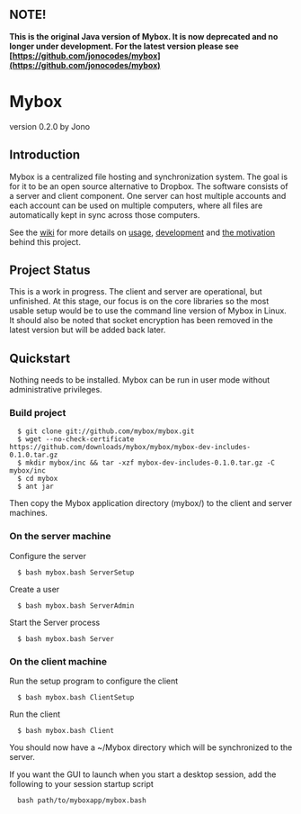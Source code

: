 NOTE!
-----
**This is the original Java version of Mybox. It is now deprecated and no longer under development. For the latest version please see [https://github.com/jonocodes/mybox](https://github.com/jonocodes/mybox)**


Mybox
=====
version 0.2.0 by Jono


Introduction
------------
Mybox is a centralized file hosting and synchronization system. The goal is for it to be an open source alternative to Dropbox. The software consists of a server and client component. One server can host multiple accounts and each account can be used on multiple computers, where all files are automatically kept in sync across those computers.

See the [wiki](https://github.com/mybox/mybox/wiki) for more details on [usage](https://github.com/mybox/mybox/wiki/Usage), [development](https://github.com/mybox/mybox/wiki/Development) and [the motivation](https://github.com/mybox/mybox/wiki/Project-Goals) behind this project.


Project Status
--------------
This is a work in progress. The client and server are operational, but unfinished. At this stage, our focus is on the core libraries so the most usable setup would be to use the command line version of Mybox in Linux. It should also be noted that socket encryption has been removed in the latest version but will be added back later.


Quickstart
----------
Nothing needs to be installed. Mybox can be run in user mode without administrative privileges.


### Build project ###

      $ git clone git://github.com/mybox/mybox.git
      $ wget --no-check-certificate https://github.com/downloads/mybox/mybox/mybox-dev-includes-0.1.0.tar.gz  
      $ mkdir mybox/inc && tar -xzf mybox-dev-includes-0.1.0.tar.gz -C mybox/inc
      $ cd mybox
      $ ant jar
    
Then copy the Mybox application directory (mybox/) to the client and server machines.


### On the server machine ###

Configure the server

      $ bash mybox.bash ServerSetup

Create a user

      $ bash mybox.bash ServerAdmin
      
Start the Server process

      $ bash mybox.bash Server


### On the client machine ###

Run the setup program to configure the client

      $ bash mybox.bash ClientSetup

Run the client

      $ bash mybox.bash Client

You should now have a ~/Mybox directory which will be synchronized to the server.

If you want the GUI to launch when you start a desktop session, add the following to your session startup script

      bash path/to/myboxapp/mybox.bash



